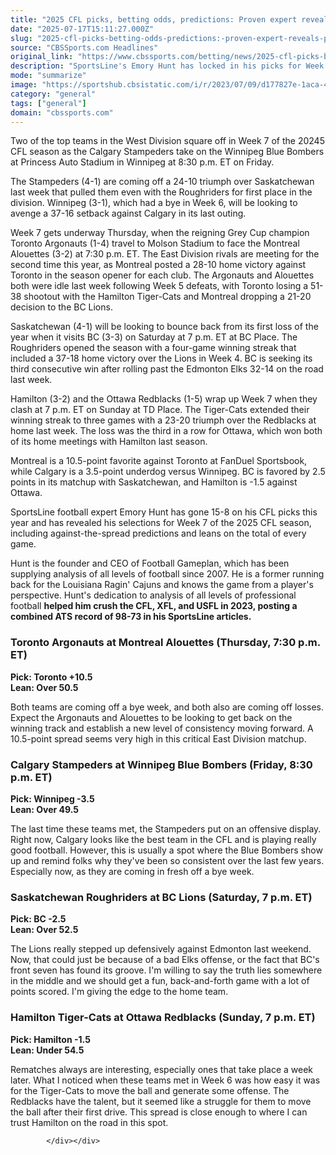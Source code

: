 ```yaml
---
title: "2025 CFL picks, betting odds, predictions: Proven expert reveals predictions for every game on Week 7 schedule"
date: "2025-07-17T15:11:27.000Z"
slug: "2025-cfl-picks-betting-odds-predictions:-proven-expert-reveals-predictions-for-every-game-on-week-7-schedule"
source: "CBSSports.com Headlines"
original_link: "https://www.cbssports.com/betting/news/2025-cfl-picks-betting-odds-predictions-proven-expert-reveals-predictions-for-every-game-on-week-7-schedule/"
description: "SportsLine's Emory Hunt has locked in his picks for Week 7 of the 2025 CFL season"
mode: "summarize"
image: "https://sportshub.cbsistatic.com/i/r/2023/07/09/d177827e-1aca-4fbb-9c42-5a65239e134b/thumbnail/1200x675/222cd3de8c6e07b1d66d02cf25a6c900/cfl-logo.png"
category: "general"
tags: ["general"]
domain: "cbssports.com"
---
```

<div id="readability-page-1" class="page"><div>
        
        
        
                
        
<p>Two of the top teams in the West Division square off in Week 7 of the 20245 CFL season as the Calgary Stampeders take on the Winnipeg Blue Bombers at Princess Auto Stadium in Winnipeg at 8:30 p.m. ET on Friday.&nbsp;</p><p>The Stampeders (4-1) are coming off a 24-10 triumph over Saskatchewan last week that pulled them even with the Roughriders for first place in the division. Winnipeg (3-1), which had a bye in Week 6, will be looking to avenge a 37-16 setback against Calgary in its last outing.</p><p>Week 7 gets underway Thursday, when the reigning Grey Cup champion Toronto Argonauts (1-4) travel to Molson Stadium to face the Montreal Alouettes (3-2) at 7:30 p.m. ET. The East Division rivals are meeting for the second time this year, as Montreal posted a 28-10 home victory against Toronto in the season opener for each club. The Argonauts and Alouettes both were idle last week following Week 5 defeats, with Toronto losing a 51-38 shootout with the Hamilton Tiger-Cats and Montreal dropping a 21-20 decision to the BC Lions.</p><p>Saskatchewan (4-1) will be looking to bounce back from its first loss of the year when it visits BC (3-3) on Saturday at 7 p.m. ET at BC Place. The Roughriders opened the season with a four-game winning streak that included a 37-18 home victory over the Lions in Week 4. BC is seeking its third consecutive win after rolling past the Edmonton Elks 32-14 on the road last week.</p><p>Hamilton (3-2) and the Ottawa Redblacks (1-5) wrap up Week 7 when they clash at 7 p.m. ET on Sunday at TD Place. The Tiger-Cats extended their winning streak to three games with a 23-20 triumph over the Redblacks at home last week. The loss was the third in a row for Ottawa, which won both of its home meetings with Hamilton last season.</p><p>Montreal is a 10.5-point favorite against Toronto at FanDuel Sportsbook, while Calgary is a 3.5-point underdog versus Winnipeg. BC is favored by 2.5 points in its matchup with Saskatchewan, and Hamilton is -1.5 against Ottawa.</p><p>SportsLine football expert Emory Hunt has gone 15-8 on his CFL picks this year and has revealed his selections for Week 7 of the 2025 CFL season, including against-the-spread predictions and leans on the total of every game.</p><p>Hunt is the founder and CEO of Football Gameplan, which has been supplying analysis of all levels of football since 2007. He is a former running back for the Louisiana Ragin' Cajuns and knows the game from a player's perspective. Hunt's dedication to analysis of all levels of professional football&nbsp;<strong>helped him crush the CFL, XFL, and USFL in 2023, posting a combined ATS record of 98-73 in his SportsLine articles.</strong></p><h3>Toronto Argonauts at Montreal Alouettes (Thursday, 7:30 p.m. ET)</h3><p><strong>Pick: Toronto +10.5</strong><br><strong>Lean: Over 50.5</strong></p><p>Both teams are coming off a bye week, and both also are coming off losses. Expect the Argonauts and Alouettes to be looking to get back on the winning track and establish a new level of consistency moving forward. A 10.5-point spread seems very high in this critical East Division matchup.</p><h3>Calgary Stampeders at Winnipeg Blue Bombers (Friday, 8:30 p.m. ET)</h3><p><strong>Pick: Winnipeg -3.5</strong><br><strong>Lean: Over 49.5</strong></p><p>The last time these teams met, the Stampeders put on an offensive display. Right now, Calgary looks like the best team in the CFL and is playing really good football. However, this is usually a spot where the Blue Bombers show up and remind folks why they've been so consistent over the last few years. Especially now, as they are coming in fresh off a bye week.</p><h3>Saskatchewan Roughriders at BC Lions (Saturday, 7 p.m. ET)</h3><p><strong>Pick: BC -2.5</strong><br><strong>Lean: Over 52.5</strong></p><p>The Lions really stepped up defensively against Edmonton last weekend. Now, that could just be because of a bad Elks offense, or the fact that BC's front seven has found its groove. I'm willing to say the truth lies somewhere in the middle and we should get a fun, back-and-forth game with a lot of points scored. I'm giving the edge to the home team.</p><h3>Hamilton Tiger-Cats at Ottawa Redblacks (Sunday, 7 p.m. ET)</h3><p><strong>Pick: Hamilton -1.5</strong><br><strong>Lean: Under 54.5</strong></p><p>Rematches always are interesting, especially ones that take place a week later. What I noticed when these teams met in Week 6 was how easy it was for the Tiger-Cats to move the ball and generate some offense. The Redblacks have the talent, but it seemed like a struggle for them to move the ball after their first drive. This spread is close enough to where I can trust Hamilton on the road in this spot.</p>


        
            </div></div>